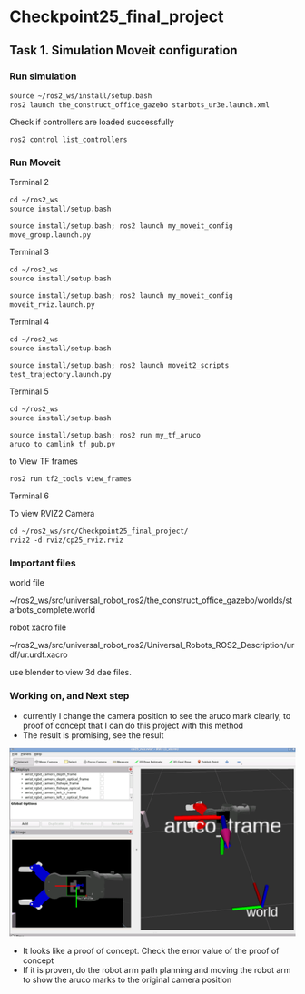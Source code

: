 # Checkpoint25_final_project

## Task 1. Simulation Moveit configuration


### Run simulation

```
source ~/ros2_ws/install/setup.bash
ros2 launch the_construct_office_gazebo starbots_ur3e.launch.xml
```

Check if controllers are loaded successfully

```
ros2 control list_controllers
```

### Run Moveit

Terminal 2

```
cd ~/ros2_ws
source install/setup.bash
```

```
source install/setup.bash; ros2 launch my_moveit_config move_group.launch.py
```

Terminal 3

```
cd ~/ros2_ws
source install/setup.bash
```

```
source install/setup.bash; ros2 launch my_moveit_config moveit_rviz.launch.py
```


Terminal 4

```
cd ~/ros2_ws
source install/setup.bash
```

```
source install/setup.bash; ros2 launch moveit2_scripts test_trajectory.launch.py
```

Terminal 5

```
cd ~/ros2_ws
source install/setup.bash
```

```
source install/setup.bash; ros2 run my_tf_aruco aruco_to_camlink_tf_pub.py
```


to View TF frames

```
ros2 run tf2_tools view_frames
```

Terminal 6

To view RVIZ2 Camera 

```
cd ~/ros2_ws/src/Checkpoint25_final_project/
rviz2 -d rviz/cp25_rviz.rviz
```


### Important files

world file

~/ros2_ws/src/universal_robot_ros2/the_construct_office_gazebo/worlds/starbots_complete.world

robot xacro file

~/ros2_ws/src/universal_robot_ros2/Universal_Robots_ROS2_Description/urdf/ur.urdf.xacro

use blender to view 3d dae files.

### Working on, and Next step 

- currently I change the camera position to see the aruco mark clearly, to proof of concept that I can do this project with this method
- The result is promising, see the result

![alt text](cp25_proof_of_concepting.png)

- It looks like a proof of concept. Check the error value of the proof of concept
- If it is proven, do the robot arm path planning and moving the robot arm to show the aruco marks to the original camera position
